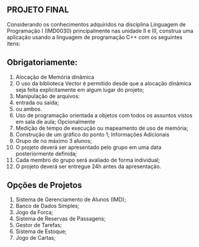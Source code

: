 ## PROJETO FINAL

Considerando os conhecimentos adquiridos na disciplina Linguagem de Programação I (IMD0030)
principalmente nas unidade II e III, construa uma aplicação usando a linguagem de programação
C++ com os seguintes itens:

## Obrigatoriamente:

1. Alocação de Memória dinâmica
1. O uso da biblioteca Vector é permitido desde que a alocação dinâmica seja feita
explicitamente em algum lugar do projeto;
2. Manipulação de arquivos:
1. entrada ou saída;
2. ou ambos.
3. Uso de programação orientada a objetos com todos os assuntos vistos em sala de aula;
Opcionalmente
1. Medição de tempo de execução ou mapeamento de uso de memória;
2. Construção de um gráfico do ponto 1;
Informações Adicionais
1. Grupo de no máximo 3 alunos;
2. O projeto deverá ser apresentado pelo grupo em uma data posteriormente definida;
3. Cada membro do grupo será avaliado de forma individual;
4. O projeto deverá ser entregue 24h antes da apresentação.

## Opções de Projetos

1. Sistema de Gerenciamento de Alunos (IMD);
2. Banco de Dados Simples;
3. Jogo da Forca;
4. Sistema de Reservas de Passagens;
5. Gestor de Tarefas;
6. Sistema de Estoque;
7. Jogo de Cartas;
